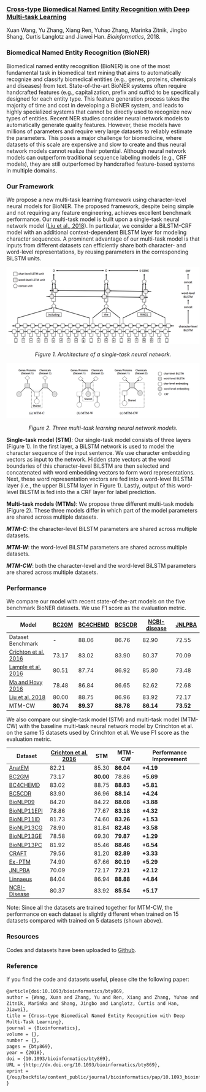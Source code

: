 ### [Cross-type Biomedical Named Entity Recognition with Deep Multi-task Learning](https://academic.oup.com/bioinformatics/advance-article/doi/10.1093/bioinformatics/bty869/5126922?guestAccessKey=403bcc14-3eca-4ff0-b9fb-5ecd1c1744d2)
Xuan Wang, Yu Zhang, Xiang Ren, Yuhao Zhang, Marinka Zitnik, Jingbo Shang, Curtis Langlotz and Jiawei Han. _Bioinformatics_, 2018.

### Biomedical Named Entity Recognition (BioNER)
Biomedical named entity recognition (BioNER) is one of the most fundamental task in biomedical text mining that aims to automatically recognize and classify biomedical entities (e.g., genes, proteins, chemicals and diseases) from text. State-of-the-art BioNER systems often require handcrafted features (e.g., capitalization, prefix and suffix) to be specifically designed for each entity type. This feature generation process takes the majority of time and cost in developing a BioNER system, and leads to highly specialized systems that cannot be directly used to recognize new types of entities. Recent NER studies consider neural network models to automatically generate quality features. However, these models have millions of parameters and require very large datasets to reliably estimate the parameters. This poses a major challenge for biomedicine, where datasets of this scale are expensive and slow to create and thus neural network models cannot realize their potential. Although neural network models can outperform traditional sequence labeling models (e.g., CRF models), they are still outperfomed by handcrafted feature-based systems in multiple domains.

### Our Framework
We propose a new multi-task learning framework using character-level neural models for BioNER. The proposed framework, despite being simple and not requiring any feature engineering, achieves excellent benchmark performance. Our multi-task model is built upon a single-task neural network model ([Liu et al., 2018](https://arxiv.org/pdf/1709.04109.pdf)). In particular, we consider a BiLSTM-CRF model with an additional context-dependent BiLSTM layer for modeling character sequences. A prominent advantage of our multi-task model is that inputs from different datasets can efficiently share both character- and word-level representations, by reusing parameters in the corresponding BiLSTM units.

![lstm](./lstm.png)
*<center>Figure 1. Architecture of a single-task neural network.</center>*

![mtms](./mtms.png)
*<center>Figure 2. Three multi-task learning neural network models.</center>*

**Single-task model (STM)**: Our single-task model consists of three layers (Figure 1). In the first layer, a BiLSTM network is used to model the character sequence of the input sentence. We use character embedding vectors as input to the network. Hidden state vectors at the word boundaries of this character-level BiLSTM are then selected and concatenated with word embedding vectors to form word representations. Next, these word representation vectors are fed into a word-level BiLSTM layer (i.e., the upper BiLSTM layer in Figure 1). Lastly, output of this word-level BiLSTM is fed into the a CRF layer for label prediction.

**Multi-task models (MTMs)**: We propose three different multi-task models (Figure 2). These three models differ in which part of the model parameters are shared across multiple datasets.

**_MTM-C_**: the character-level BiLSTM parameters are shared across multiple datasets.

**_MTM-W_**: the word-level BiLSTM parameters are shared across multiple datasets.

**_MTM-CW_**: both the character-level and the word-level BiLSTM parameters are shared across multiple datasets.

### Performance
We compare our model with recent state-of-the-art models on the five benchmark BioNER datasets. We use F1 score as the evaluation metric.

|Model | [BC2GM](https://github.com/cambridgeltl/MTL-Bioinformatics-2016/tree/master/data/BC2GM-IOBES) | [BC4CHEMD](https://github.com/cambridgeltl/MTL-Bioinformatics-2016/tree/master/data/BC4CHEMD-IOBES) | [BC5CDR](https://github.com/cambridgeltl/MTL-Bioinformatics-2016/tree/master/data/BC5CDR-IOBES) | [NCBI-disease](https://github.com/cambridgeltl/MTL-Bioinformatics-2016/tree/master/data/NCBI-disease-IOBES) | [JNLPBA](https://github.com/cambridgeltl/MTL-Bioinformatics-2016/tree/master/data/JNLPBA-IOBES) |
| ------------- |-------------| -----| -----| -----| ---- |
| Dataset Benchmark | - | 88.06 | 86.76 | 82.90 | 72.55 |
| [Crichton et al. 2016](https://github.com/cambridgeltl/MTL-Bioinformatics-2016) | 73.17 | 83.02 | 83.90 | 80.37 | 70.09 |
| [Lample et al. 2016](https://github.com/glample/tagger) | 80.51 | 87.74 | 86.92 | 85.80 | 73.48 |
| [Ma and Hovy 2016](https://github.com/XuezheMax/LasagneNLP) | 78.48 | 86.84 | 86.65 | 82.62 | 72.68 |
| [Liu et al. 2018](https://github.com/LiyuanLucasLiu/LM-LSTM-CRF) | 80.00 | 88.75 | 86.96 | 83.92 | 72.17 |
| MTM-CW | **80.74** | **89.37** | **88.78** | **86.14** | **73.52** |

We also compare our single-task model (STM) and multi-task model (MTM-CW) with the baseline multi-task neural network model by Crinchton et al. on the same 15 datasets used by Crinchton et al. We use F1 score as the evaluation metric.

|Dataset | [Crichton et al. 2016](https://github.com/cambridgeltl/MTL-Bioinformatics-2016) | STM | MTM-CW | Performance Improvement |
| ------------ |------------| ------------| ------------ | ------------|
| [AnatEM](https://github.com/cambridgeltl/MTL-Bioinformatics-2016/tree/master/data/AnatEM-IOBES) | 82.21 | 85.30	| **86.04**	| **+4.19** | 
| [BC2GM](https://github.com/cambridgeltl/MTL-Bioinformatics-2016/tree/master/data/BC2GM-IOBES) | 73.17	| **80.00**	| 78.86	| **+5.69** |
| [BC4CHEMD](https://github.com/cambridgeltl/MTL-Bioinformatics-2016/tree/master/data/BC4CHEMD-IOBES) | 83.02	| 88.75	| **88.83**	| **+5.81** |
| [BC5CDR](https://github.com/cambridgeltl/MTL-Bioinformatics-2016/tree/master/data/BC5CDR-IOBES) | 83.90	| 86.96	| **88.14**	| **+4.24** |
| [BioNLP09](https://github.com/cambridgeltl/MTL-Bioinformatics-2016/tree/master/data/BioNLP09-IOBES) | 84.20	| 84.22	| **88.08**	| **+3.88** |
| [BioNLP11EPI](https://github.com/cambridgeltl/MTL-Bioinformatics-2016/tree/master/data/BioNLP11EPI-IOBES) | 78.86	| 77.67	| **83.18**	| **+4.32** |
| [BioNLP11ID](https://github.com/cambridgeltl/MTL-Bioinformatics-2016/tree/master/data/BioNLP11ID-IOBES) | 81.73	| 74.60	| **83.26**	| **+1.53** |
| [BioNLP13CG](https://github.com/cambridgeltl/MTL-Bioinformatics-2016/tree/master/data/BioNLP13CG-IOBES) | 78.90	| 81.84	| **82.48** |	**+3.58** |
| [BioNLP13GE](https://github.com/cambridgeltl/MTL-Bioinformatics-2016/tree/master/data/BioNLP13GE-IOBES) | 78.58	| 69.30	| **79.87**	| **+1.29** |
| [BioNLP13PC](https://github.com/cambridgeltl/MTL-Bioinformatics-2016/tree/master/data/BioNLP13PC-IOBES) | 81.92	| 85.46	| **88.46**	| **+6.54** |
| [CRAFT](https://github.com/cambridgeltl/MTL-Bioinformatics-2016/tree/master/data/CRAFT-IOBES) | 79.56	| 81.20	| **82.89**	| **+3.33** |
| [Ex-PTM](https://github.com/cambridgeltl/MTL-Bioinformatics-2016/tree/master/data/Ex-PTM-IOBES) | 74.90	| 67.66	| **80.19**	| **+5.29** |
| [JNLPBA](https://github.com/cambridgeltl/MTL-Bioinformatics-2016/tree/master/data/JNLPBA-IOBES) | 70.09	| 72.17	| **72.21**	| **+2.12** |
| [Linnaeus](https://github.com/cambridgeltl/MTL-Bioinformatics-2016/tree/master/data/linnaeus-IOBES) | 84.04	| 86.94	| **88.88**	| **+4.84** |
| [NCBI-Disease](https://github.com/cambridgeltl/MTL-Bioinformatics-2016/tree/master/data/NCBI-disease-IOBES) | 80.37	| 83.92	| **85.54**	| **+5.17** |

Note: Since all the datasets are trained together for MTM-CW, the performance on each dataset is slightly different when trained on 15 datasets compared with trained on 5 datasets (shown above).

### Resources
Codes and datasets have been uploaded to [Github](https://github.com/yuzhimanhua/Multi-BioNER).

### Reference
If you find the code and datasets useful, please cite the following paper:
```
@article{doi:10.1093/bioinformatics/bty869,
author = {Wang, Xuan and Zhang, Yu and Ren, Xiang and Zhang, Yuhao and Zitnik, Marinka and Shang, Jingbo and Langlotz, Curtis and Han, Jiawei},
title = {Cross-type Biomedical Named Entity Recognition with Deep Multi-Task Learning},
journal = {Bioinformatics},
volume = {},
number = {},
pages = {bty869},
year = {2018},
doi = {10.1093/bioinformatics/bty869},
URL = {http://dx.doi.org/10.1093/bioinformatics/bty869},
eprint = {/oup/backfile/content_public/journal/bioinformatics/pap/10.1093_bioinformatics_bty869/1/bty869.pdf}
}
```
